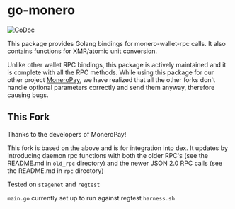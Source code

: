 # go-monero

[![GoDoc](https://godoc.org/gitlab.com/moneropay/go-monero/walletrpc?status.svg)](https://godoc.org/gitlab.com/moneropay/go-monero/walletrpc)

This package provides Golang bindings for monero-wallet-rpc calls.
It also contains functions for XMR/atomic unit conversion.

Unlike other wallet RPC bindings, this package is actively maintained and it is complete
with all the RPC methods. While using this package for our other project [MoneroPay](https://gitlab.com/moneropay/moneropay),
we have realized that all the other forks don't handle optional parameters correctly and send them anyway,
therefore causing bugs.

## This Fork

Thanks to the developers of MoneroPay!

This fork is based on the above and is for integration into dex. It updates by introducing daemon rpc functions with both the older RPC's (see the README.md in `old_rpc` directory) and the newer JSON 2.0 RPC calls (see the README.md in `rpc` directory)

Tested on `stagenet` and `regtest`

`main.go` currently set up to run against regtest `harness.sh`
